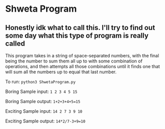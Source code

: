 # Shweta Program
## Honestly idk what to call this. I'll try to find out some day what this type of program is really called

This program takes in a string of space-separated numbers, with the final being the number to sum them all up to with some combination of operations, and then attempts all those combinations until it finds one that will sum all the numbers up to equal that last number.

To run: `python3 ShwetaProgram.py`

Boring Sample input: `1 2 3 4 5 15`

Boring Sample output: `1+2+3+4+5=15`

Exciting Sample input: `14 2 7 3 9 10`

Exciting Sample output: `14*2/7-3+9=10`

